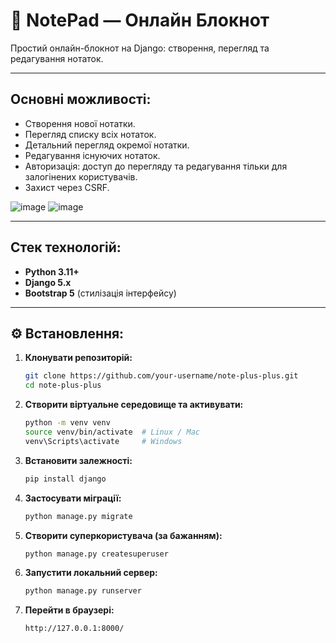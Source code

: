 # 📓 NotePad — Онлайн Блокнот

Простий онлайн-блокнот на Django: створення, перегляд та редагування нотаток.

---

## Основні можливості:
- Створення нової нотатки.
- Перегляд списку всіх нотаток.
- Детальний перегляд окремої нотатки.
- Редагування існуючих нотаток.
- Авторизація: доступ до перегляду та редагування тільки для залогінених користувачів.
- Захист через CSRF.

![image](https://github.com/user-attachments/assets/91cd5bdc-a34d-492e-b836-72542a149ad3)
![image](https://github.com/user-attachments/assets/b10e0068-5862-4cea-a443-da1a199c5456)

---

##  Стек технологій:
- **Python 3.11+**
- **Django 5.x**
- **Bootstrap 5** (стилізація інтерфейсу)

---

## ⚙️ Встановлення:

1. **Клонувати репозиторій:**
   ```bash
   git clone https://github.com/your-username/note-plus-plus.git
   cd note-plus-plus
   ```

2. **Створити віртуальне середовище та активувати:**
   ```bash
   python -m venv venv
   source venv/bin/activate  # Linux / Mac
   venv\Scripts\activate     # Windows
   ```

3. **Встановити залежності:**
   ```bash
   pip install django
   ```

4. **Застосувати міграції:**
   ```bash
   python manage.py migrate
   ```

5. **Створити суперкористувача (за бажанням):**
   ```bash
   python manage.py createsuperuser
   ```

6. **Запустити локальний сервер:**
   ```bash
   python manage.py runserver
   ```

7. **Перейти в браузері:**
   ```
   http://127.0.0.1:8000/
   ```
